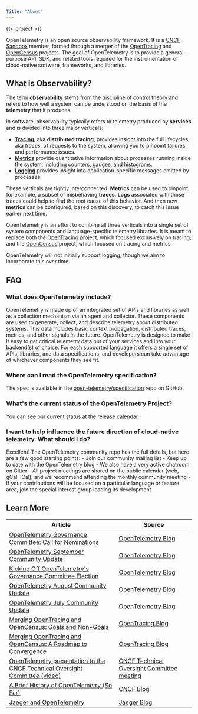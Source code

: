 ```yaml
---
Title: "About"
---
```

{{< project >}}

OpenTelemetry is an open source observability framework. It is a [CNCF Sandbox](https://www.cncf.io/sandbox-projects/) member, formed through a merger of the [OpenTracing](https://www.opentracing.io) and [OpenCensus](https://www.opencensus.io) projects. The goal of OpenTelemetry is to provide a general-purpose API, SDK, and related tools required for the instrumentation of cloud-native software, frameworks, and libraries. 

## What is Observability?
The term [**observability**](https://en.wikipedia.org/wiki/Observability) stems from the discipline of [control theory](https://en.wikipedia.org/wiki/Control_theory) and refers to how well a system can be understood on the basis of the **telemetry** that it produces.

In software, observability typically refers to telemetry produced by **services** and is divided into three major verticals:

* [**Tracing**](https://opentracing.io/docs/overview/what-is-tracing), aka **distributed tracing**, provides insight into the full lifecycles, aka *traces*, of requests to the system, allowing you to pinpoint failures and performance issues.  
* [**Metrics**](https://opencensus.io/stats) provide quantitative information about processes running inside the system, including counters, gauges, and histograms.
* [**Logging**](https://en.wikipedia.org/wiki/Log_file) provides insight into application-specific messages emitted by processes.

These verticals are tightly interconnected. **Metrics** can be used to pinpoint, for example, a subset of misbehaving **traces**. **Logs** associated with those traces could help to find the root cause of this behavior. And then new **metrics** can be configured, based on this discovery, to catch this issue earlier next time.

OpenTelemetry is an effort to combine all three verticals into a single set of system components and language-specific telemetry libraries. It is meant to replace both the [OpenTracing](https://opentracing.io) project, which focused exclusively on tracing, and the [OpenCensus](https://opencensus.io) project, which focused on tracing and metrics.

OpenTelemetry will not initially support logging, though we aim to incorporate this over time.

## FAQ
### What does OpenTelemetry include?
OpenTelemetry is made up of an integrated set of APIs and libraries as well as a collection mechanism via an agent and collector. These components are used to generate, collect, and describe telemetry about distributed systems. This data includes basic context propagation, distributed traces, metrics, and other signals in the future. OpenTelemetry is designed to make it easy to get critical telemetry data out of your services and into your backend(s) of choice. For each supported language it offers a single set of APIs, libraries, and data specifications, and developers can take advantage of whichever components they see fit.

### Where can I read the OpenTelemetry specification?
The spec is available in the [open-telemetry/specification](https://github.com/open-telemetry/specification) repo on GitHub.

### What's the current status of the OpenTelemetry Project?
You can see our current status at the [release calendar](/release-calendar).

### I want to help influence the future direction of cloud-native telemetry. What should I do?
Excellent! The OpenTelemetry community repo has the full details, but here are a few good starting points: - Join our community mailing list - Keep up to date with the OpenTelemetry blog - We also have a very active chatroom on Gitter - All project meetings are shared on the public calendar (web, gCal, iCal), and we recommend attending the monthly community meeting - If your contributions will be focused on a particular language or feature area, join the special interest group leading its development

## Learn More

| Article | Source |
|---------|--------|
| [OpenTelemetry Governance Committee: Call for Nominations](https://medium.com/opentelemetry/opentelemetry-governance-call-for-nominations-cbdccdc9b999) | [OpenTelemetry Blog](https://medium.com/opentelemetry)           |
| [OpenTelemetry September Community Update](https://medium.com/opentelemetry/opentelemetry-monthly-update-september-2019-6b70c82a5a2d) | [OpenTelemetry Blog](https://medium.com/opentelemetry)           |
| [Kicking Off OpenTelemetry's Governance Committee Election](https://medium.com/opentelemetry/kicking-off-opentelemetrys-governance-committee-election-3eb53aeeba43) | [OpenTelemetry Blog](https://medium.com/opentelemetry)           |
| [OpenTelemetry August Community Update](https://medium.com/opentelemetry/opentelemetry-monthly-update-august-2019-1c8c4e58a65) | [OpenTelemetry Blog](https://medium.com/opentelemetry)           |
| [OpenTelemetry July Community Update](https://medium.com/opentelemetry/opentelemetry-monthly-update-july-2019-de11bac4b607) | [OpenTelemetry Blog](https://medium.com/opentelemetry)           |
| [Merging OpenTracing and OpenCensus: Goals and Non-Goals](https://medium.com/opentracing/merging-opentracing-and-opencensus-f0fe9c7ca6f0) | [OpenTracing Blog](https://medium.com/opentracing) |
| [Merging OpenTracing and OpenCensus: A Roadmap to Convergence](https://medium.com/opentracing/a-roadmap-to-convergence-b074e5815289)      | [OpenTracing Blog](https://medium.com/opentracing) |
| [OpenTelemetry presentation to the CNCF Technical Oversight Committee (video)](https://www.youtube.com/watch?v=Igl6xRAsN7k&feature=youtu.be&t=2505) | [CNCF Technical Oversight Committee meeting](https://github.com/cncf/toc/) |
| [A Brief History of OpenTelemetry (So Far)](https://www.cncf.io/blog/2019/05/21/a-brief-history-of-opentelemetry-so-far/)       | [CNCF Blog](https://www.cncf.io/newsroom/blog/)       |
| [Jaeger and OpenTelemetry](https://medium.com/jaegertracing/jaeger-and-opentelemetry-1846f701d9f2)       | [Jaeger Blog](https://medium.com/jaegertracing)       |
